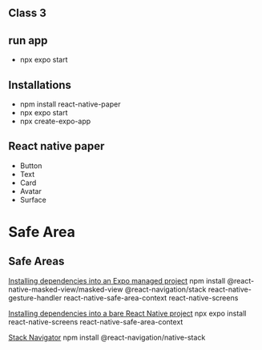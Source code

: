 ## Class 3

## run app

- npx expo start

## Installations

- npm install react-native-paper
- npx expo start
- npx create-expo-app

## React native paper

- Button
- Text
- Card
- Avatar
- Surface

# Safe Area

## Safe Areas

[Installing dependencies into an Expo managed project](https://reactnavigation.org/docs/5.x/getting-started/)
npm install @react-native-masked-view/masked-view @react-navigation/stack react-native-gesture-handler react-native-safe-area-context react-native-screens

[Installing dependencies into a bare React Native project](https://reactnavigation.org/docs/getting-started/)
npx expo install react-native-screens react-native-safe-area-context

[Stack Navigator](https://reactnavigation.org/docs/native-stack-navigator/)
npm install @react-navigation/native-stack
